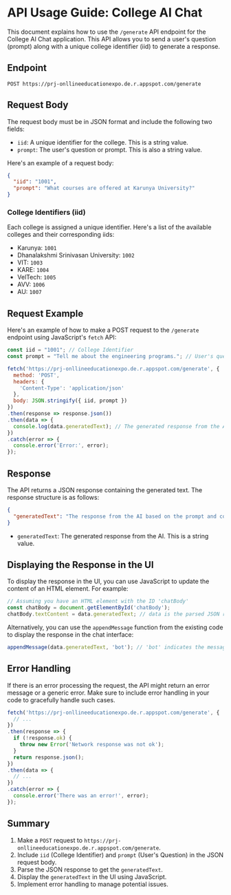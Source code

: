 # API Usage Guide: College AI Chat

This document explains how to use the `/generate` API endpoint for the College AI Chat application. This API allows you to send a user's question (prompt) along with a unique college identifier (iid) to generate a response.

## Endpoint

`POST https://prj-onllineeducationexpo.de.r.appspot.com/generate`

## Request Body

The request body must be in JSON format and include the following two fields:

-   `iid`: A unique identifier for the college. This is a string value.
-   `prompt`: The user's question or prompt. This is also a string value.

Here's an example of a request body:

```json
{
  "iid": "1001",
  "prompt": "What courses are offered at Karunya University?"
}
```

### College Identifiers (iid)

Each college is assigned a unique identifier. Here's a list of the available colleges and their corresponding iids:

-   Karunya: `1001`
-   Dhanalakshmi Srinivasan University: `1002`
-   VIT: `1003`
-   KARE: `1004`
-   VelTech: `1005`
-   AVV: `1006`
-   AU: `1007`

## Request Example

Here's an example of how to make a POST request to the `/generate` endpoint using JavaScript's `fetch` API:

```javascript
const iid = "1001"; // College Identifier
const prompt = "Tell me about the engineering programs."; // User's question

fetch('https://prj-onllineeducationexpo.de.r.appspot.com/generate', {
  method: 'POST',
  headers: {
    'Content-Type': 'application/json'
  },
  body: JSON.stringify({ iid, prompt })
})
.then(response => response.json())
.then(data => {
  console.log(data.generatedText); // The generated response from the API
})
.catch(error => {
  console.error('Error:', error);
});
```

## Response

The API returns a JSON response containing the generated text. The response structure is as follows:

```json
{
  "generatedText": "The response from the AI based on the prompt and college ID."
}
```

-   `generatedText`: The generated response from the AI. This is a string value.

## Displaying the Response in the UI

To display the response in the UI, you can use JavaScript to update the content of an HTML element. For example:

```javascript
// Assuming you have an HTML element with the ID 'chatBody'
const chatBody = document.getElementById('chatBody');
chatBody.textContent = data.generatedText; // data is the parsed JSON response
```

Alternatively, you can use the `appendMessage` function from the existing code to display the response in the chat interface:

```javascript
appendMessage(data.generatedText, 'bot'); // 'bot' indicates the message is from the AI
```

## Error Handling

If there is an error processing the request, the API might return an error message or a generic error. Make sure to include error handling in your code to gracefully handle such cases.

```javascript
fetch('https://prj-onllineeducationexpo.de.r.appspot.com/generate', {
  // ...
})
.then(response => {
  if (!response.ok) {
    throw new Error('Network response was not ok');
  }
  return response.json();
})
.then(data => {
  // ...
})
.catch(error => {
  console.error('There was an error!', error);
});
```

## Summary

1.  Make a `POST` request to `https://prj-onllineeducationexpo.de.r.appspot.com/generate`.
2.  Include `iid` (College Identifier) and `prompt` (User's Question) in the JSON request body.
3.  Parse the JSON response to get the `generatedText`.
4.  Display the `generatedText` in the UI using JavaScript.
5.  Implement error handling to manage potential issues.